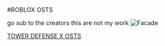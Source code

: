 #ROBLOX OSTS 


go sub to the creators this are not my work
![Facade](https://tr.rbxcdn.com/1e94c2d35500eb92dfe3a5e1fc156304/768/432/Image/Png)



[TOWER DEFENSE X OSTS](https://www.youtube.com/playlist?list=PLUOdSG-n1jg3n6A0fCMEhUzn2CMh88jDO)


